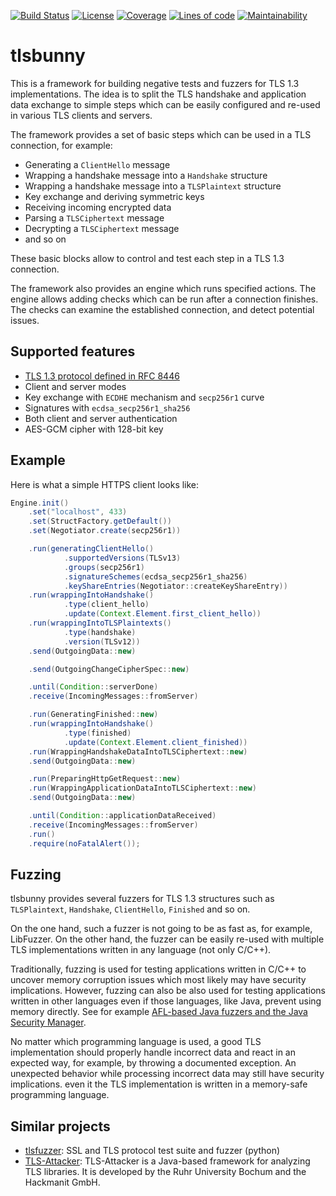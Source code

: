 [![Build Status](https://travis-ci.org/artem-smotrakov/tlsbunny.svg?branch=master)](https://travis-ci.org/artem-smotrakov/tlsbunny)
[![License](https://img.shields.io/badge/License-Apache%202.0-blue.svg)](https://opensource.org/licenses/Apache-2.0)
[![Coverage](https://sonarcloud.io/api/project_badges/measure?metric=coverage&project=tlsbunny)](https://sonarcloud.io/component_measures?id=tlsbunny&metric=coverage&view=list)
[![Lines of code](https://sonarcloud.io/api/project_badges/measure?metric=ncloc&project=tlsbunny)](https://sonarcloud.io/component_measures?id=tlsbunny&metric=ncloc&view=list)
[![Maintainability](https://sonarcloud.io/api/project_badges/measure?metric=sqale_rating&project=tlsbunny)](https://sonarcloud.io/component_measures?id=tlsbunny&metric=Maintainability&view=list)

# tlsbunny

This is a framework for building negative tests and fuzzers for TLS 1.3 implementations.
The idea is to split the TLS handshake and application data exchange to simple steps 
which can be easily configured and re-used in various TLS clients and servers.

The framework provides a set of basic steps which can be used in a TLS connection, 
for example:

- Generating a `ClientHello` message
- Wrapping a handshake message into a `Handshake` structure
- Wrapping a handshake message into a `TLSPlaintext` structure
- Key exchange and deriving symmetric keys
- Receiving incoming encrypted data
- Parsing a `TLSCiphertext` message
- Decrypting a `TLSCiphertext` message
- and so on

These basic blocks allow to control and test each step in a TLS 1.3 connection.

The framework also provides an engine which runs specified actions.
The engine allows adding checks which can be run after a connection finishes.
The checks can examine the established connection, and detect potential issues.

## Supported features

- [TLS 1.3 protocol defined in RFC 8446](https://tools.ietf.org/html/rfc8446) 
- Client and server modes
- Key exchange with `ECDHE` mechanism and `secp256r1` curve
- Signatures with `ecdsa_secp256r1_sha256`
- Both client and server authentication
- AES-GCM cipher with 128-bit key

## Example

Here is what a simple HTTPS client looks like:

```java
Engine.init()
    .set("localhost", 433)
    .set(StructFactory.getDefault())
    .set(Negotiator.create(secp256r1))

    .run(generatingClientHello()
            .supportedVersions(TLSv13)
            .groups(secp256r1)
            .signatureSchemes(ecdsa_secp256r1_sha256)
            .keyShareEntries(Negotiator::createKeyShareEntry))
    .run(wrappingIntoHandshake()
            .type(client_hello)
            .update(Context.Element.first_client_hello))
    .run(wrappingIntoTLSPlaintexts()
            .type(handshake)
            .version(TLSv12))
    .send(OutgoingData::new)

    .send(OutgoingChangeCipherSpec::new)

    .until(Condition::serverDone)
    .receive(IncomingMessages::fromServer)

    .run(GeneratingFinished::new)
    .run(wrappingIntoHandshake()
            .type(finished)
            .update(Context.Element.client_finished))
    .run(WrappingHandshakeDataIntoTLSCiphertext::new)
    .send(OutgoingData::new)

    .run(PreparingHttpGetRequest::new)
    .run(WrappingApplicationDataIntoTLSCiphertext::new)
    .send(OutgoingData::new)

    .until(Condition::applicationDataReceived)
    .receive(IncomingMessages::fromServer)
    .run()
    .require(noFatalAlert());
```

## Fuzzing

tlsbunny provides several fuzzers for TLS 1.3 structures 
such as `TLSPlaintext`, `Handshake`, `ClientHello`, `Finished` and so on.

On the one hand, such a fuzzer is not going to be as fast as, for example, LibFuzzer.
On the other hand, the fuzzer can be easily re-used with multiple TLS implementations 
written in any language (not only C/C++). 

Traditionally, fuzzing is used for testing applications written in C/C++ 
to uncover memory corruption issues which most likely may have security implications. 
However, fuzzing can also be also used for testing applications written in other languages 
even if those languages, like Java, prevent using memory directly. 
See for example [AFL-based Java fuzzers and the Java Security Manager](https://www.modzero.ch/modlog/archives/2018/09/20/java_bugs_with_and_without_fuzzing/index.html).

No matter which programming language is used, 
a good TLS implementation should properly handle incorrect data 
and react in an expected way, for example, by throwing a documented exception. 
An unexpected behavior while processing incorrect data may still have security implications.
even it the TLS implementation is written in a memory-safe programming language.

## Similar projects

- [tlsfuzzer](https://github.com/tomato42/tlsfuzzer): 
  SSL and TLS protocol test suite and fuzzer (python)
- [TLS-Attacker](https://github.com/RUB-NDS/TLS-Attacker): 
  TLS-Attacker is a Java-based framework for analyzing TLS libraries. 
  It is developed by the Ruhr University Bochum and the Hackmanit GmbH.

